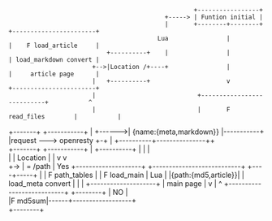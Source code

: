                                                                                                               
                                                       +-----------------+                                    
                                               +-----> | Funtion initial |                                    
                                               |       +--------+--------+          +-----------------------+ 
                                             Lua                |                   |    F load_article     | 
                               +----------+    |                |                   | load_markdown convert | 
                           +-->|Location /+----+                |                   |     article page      | 
                           |   +----------+                     v                   +-----------------------+ 
                           |                            +---------------------------+           ^             
                           |                            |       F read_files        |           |             
 +-------+   +-----------+ |                    +------>|  {name:{meta,markdown}}   |-----------+             
 |request ---> openresty +-+                    |       +----------+---------------++                         
 +-------+   +-----------+ |   +----------+     |                  |               |                          
                           |   | Location |     |                  v               v                          
                           +-> | = /path  |   Yes       +--------------------+   +---------------------------+
                               +----+-----+     |       |   F path_tables    |   |        F load_main        |
                                  Lua           |       |{path:{md5,article}}|   |     load_meta convert     |
                                    |           |       +--------------------+   |         main page         |
                                    v           |                  ^             +---------------------------+
                                +--------+      |     NO           |                                          
                                |F md5sum|------+------------------+                                          
                                +--------+                                                                    

